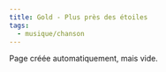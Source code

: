 ```yaml
---
title: Gold - Plus près des étoiles
tags:
  - musique/chanson
---
```


Page créée automatiquement, mais vide.
